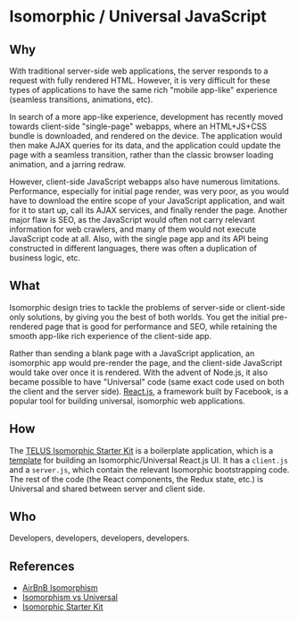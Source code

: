 # Isomorphic / Universal JavaScript

## Why

With traditional server-side web applications, the server responds to a request with fully rendered HTML. However, it is very difficult for these types of applications to have the same rich "mobile app-like" experience (seamless transitions, animations, etc).

In search of a more app-like experience, development has recently moved towards client-side "single-page" webapps, where an HTML+JS+CSS bundle is downloaded, and rendered on the device. The application would then make AJAX queries for its data, and the application could update the page with a seamless transition, rather than the classic browser loading animation, and a jarring redraw.

However, client-side JavaScript webapps also have numerous limitations. Performance, especially for initial page render, was very poor, as you would have to download the entire scope of your JavaScript application, and wait for it to start up, call its AJAX services, and finally render the page. Another major flaw is SEO, as the JavaScript would often not carry relevant information for web crawlers, and many of them would not execute JavaScript code at all. Also, with the single page app and its API being constructed in different languages, there was often a duplication of business logic, etc.

## What

Isomorphic design tries to tackle the problems of server-side or client-side only solutions, by giving you the best of both worlds. You get the initial pre-rendered page that is good for performance and SEO, while retaining the smooth app-like rich experience of the client-side app.

Rather than sending a blank page with a JavaScript application, an isomorphic app would pre-render the page, and the client-side JavaScript would take over once it is rendered. With the advent of Node.js, it also became possible to have "Universal" code (same exact code used on both the client and the server side). [React.js](react.md), a framework built by Facebook, is a popular tool for building universal, isomorphic web applications.

## How

The [TELUS Isomorphic Starter Kit](https://github.com/telus/telus-isomorphic-starter-kit) is a boilerplate application, which is a [template](starter-kits.md) for building an Isomorphic/Universal React.js UI. It has a `client.js` and a `server.js`, which contain the relevant Isomorphic bootstrapping code. The rest of the code (the React components, the Redux state, etc.) is Universal and shared between server and client side.

## Who

Developers, developers, developers, developers.

## References

- [AirBnB Isomorphism](https://medium.com/airbnb-engineering/isomorphic-javascript-the-future-of-web-apps-10882b7a2ebc)
- [Isomorphism vs Universal](https://medium.com/@ghengeveld/isomorphism-vs-universal-javascript-4b47fb481beb)
- [Isomorphic Starter Kit](https://github.com/telus/telus-isomorphic-starter-kit)
